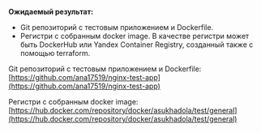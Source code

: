 **Ожидаемый результат:**

* Git репозиторий с тестовым приложением и Dockerfile.
* Регистри с собранным docker image. В качестве регистри может быть 
DockerHub или Yandex Container Registry, созданный также с помощью terraform.

Git репозиторий с тестовым приложением и Dockerfile: [https://github.com/ana17519/nginx-test-app](https://github.com/ana17519/nginx-test-app)

Регистри с собранным docker image: [https://hub.docker.com/repository/docker/asukhadola/test/general](https://hub.docker.com/repository/docker/asukhadola/test/general)





